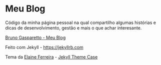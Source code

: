 # Meu Blog

Código da minha página pessoal na qual compartilho algumas histórias e dicas de desenvolvimento, gestão e mais o que achar interesante.

[Bruno Gasparetto - Meu Blog](https://brunogasparetto.github.io)

Feito com Jekyll - https://jekyllrb.com

Tema da [Elaine Ferreira](https://github.com/elainefs) - [Jekyll Theme Case](https://github.com/elainefs/jekyll-theme-case)
